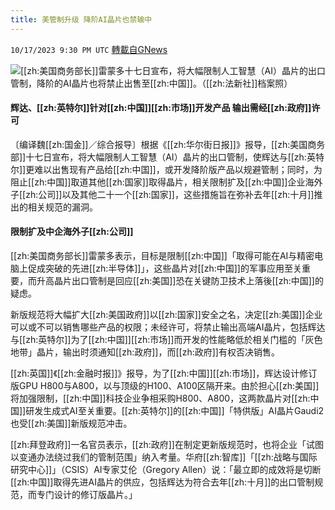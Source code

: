 ```yaml
---
title: 美管制升级 降阶AI晶片也禁输中
---
```

`10/17/2023 9:30 PM UTC` [轉載自GNews](https://gnews.org/articles/1847060)

![](https://img.ltn.com.tw/Upload/business/page/800/2023/10/18/170.jpg "")[[zh:美国商务部长]]雷蒙多十七日宣布，将大幅限制人工智慧（AI）晶片的出口管制，降阶的AI晶片也将禁止出售至[[zh:中国]]。（[[zh:法新社]]档案照）

#### 辉达、[[zh:英特尔]]针对[[zh:中国]][[zh:市场]]开发产品 输出需经[[zh:政府]]许可

〔编译魏[[zh:国金]]／综合报导〕根据《[[zh:华尔街日报]]》报导，[[zh:美国商务部]]十七日宣布，将大幅限制人工智慧（AI）晶片的出口管制，使辉达与[[zh:英特尔]]更难以出售现有产品给[[zh:中国]]，或开发降阶版产品以规避管制；同时，为阻止[[zh:中国]]取道其他[[zh:国家]]取得晶片，相关限制扩及[[zh:中国]]企业海外子[[zh:公司]]以及其他二十一个[[zh:国家]]，这些措施旨在弥补去年[[zh:十月]]推出的相关规范的漏洞。

#### 限制扩及中企海外子[[zh:公司]]

[[zh:美国商务部长]]雷蒙多表示，目标是限制[[zh:中国]]「取得可能在AI与精密电脑上促成突破的先进[[zh:半导体]]」，这些晶片对[[zh:中国]]的军事应用至关重要，而升高晶片出口管制是回应[[zh:美国]]恐在关键防卫技术上落後[[zh:中国]]的疑虑。

新版规范将大幅扩大[[zh:美国政府]]以[[zh:国家]]安全之名，决定[[zh:美国]]企业可以或不可以销售哪些产品的权限；未经许可，将禁止输出高端AI晶片，包括辉达与[[zh:英特尔]]为了[[zh:中国]][[zh:市场]]而开发的性能略低於相关门槛的「灰色地带」晶片，输出时须通知[[zh:政府]]，而[[zh:政府]]有权否决销售。

[[zh:英国]]《[[zh:金融时报]]》报导，为了[[zh:中国]][[zh:市场]]，辉达设计修订版GPU H800与A800，以与顶级的H100、A100区隔开来。由於担心[[zh:美国]]将加强限制，[[zh:中国]]科技企业争相采购H800、A800，这两款晶片对[[zh:中国]]研发生成式AI至关重要。[[zh:英特尔]]的[[zh:中国]]「特供版」AI晶片Gaudi2也受[[zh:美国]]新版规范冲击。

[[zh:拜登政府]]一名官员表示，[[zh:政府]]在制定更新版规范时，也将企业「试图以变通办法绕过我们的管制范围」纳入考量。华府[[zh:智库]]「[[zh:战略与国际研究中心]]」（CSIS）AI专家艾伦（Gregory Allen）说：「最立即的成效将是切断[[zh:中国]]取得先进AI晶片的供应，包括辉达为符合去年[[zh:十月]]的出口管制规范，而专门设计的修订版晶片。」
